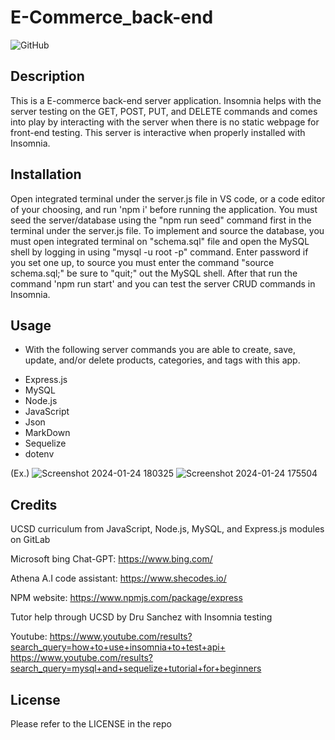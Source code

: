 # E-Commerce_back-end

![GitHub](https://img.shields.io/badge/license-MIT-purple?style=plastic)

## Description

This is a E-commerce back-end server application. Insomnia helps with the server testing on the GET, POST, PUT, and DELETE commands and comes into play by interacting with the server when there is no static webpage for front-end testing. This server is interactive when properly installed with Insomnia.

## Installation

Open integrated terminal under the server.js file in VS code, or a code editor of your choosing, and run 'npm i' before running the application. You must seed the server/database using the "npm run seed" command first in the terminal under the server.js file. To implement and source the database, you must open integrated terminal on "schema.sql" file and open the MySQL shell by logging in using "mysql -u root -p" command. Enter password if you set one up, to source you must enter the command "source schema.sql;" be sure to "quit;" out the MySQL shell. After that run the command 'npm run start' and you can test the server CRUD commands in Insomnia. 

## Usage

* With the following server commands you are able to create, save, update, and/or delete products, categories, and tags with this app.

- Express.js
- MySQL
- Node.js
- JavaScript
- Json
- MarkDown 
- Sequelize
- dotenv

(Ex.)
![Screenshot 2024-01-24 180325](https://github.com/g00s3mag1k/E-Commerce_back-end/assets/141582553/116ced12-3a2b-4ede-9529-cf1c143fdde7)
![Screenshot 2024-01-24 175504](https://github.com/g00s3mag1k/E-Commerce_back-end/assets/141582553/cceaf8a1-cb36-4524-a40a-19d0a7dd375c)

## Credits

UCSD curriculum from JavaScript, Node.js, MySQL, and Express.js modules on GitLab

Microsoft bing Chat-GPT: https://www.bing.com/

Athena A.I code assistant: https://www.shecodes.io/

NPM website: https://www.npmjs.com/package/express

Tutor help through UCSD by Dru Sanchez with Insomnia testing

Youtube: https://www.youtube.com/results?search_query=how+to+use+insomnia+to+test+api+
         https://www.youtube.com/results?search_query=mysql+and+sequelize+tutorial+for+beginners

## License

Please refer to the LICENSE in the repo
